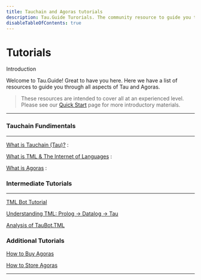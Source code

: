 ```yaml
---
title: Tauchain and Agoras tutorials
description: Tau.Guide Turorials. The community resource to guide you through all aspects of Tau and Agoras.
disableTableOfContents: true
---
```


# Tutorials

Introduction

Welcome to Tau.Guide! Great to have you here. Here we have a list of resources to guide you through all aspects of Tau and Agoras.

> These resources are intended to cover all at an experienced level.
Please see our [Quick Start](docs/quick-start) page for more introductory materials.

---

### Tauchain Fundimentals

---

[What is Tauchain (Tau)?](/docs/tutorials/what-is-tauchain) :

[What is TML & The Internet of Languages](/docs/what-is-tml-the-internet-of-languages) : 

[What is Agoras](/docs/What-is-Agoras-9be1cf55e80e45ecb93dafa4f902d5d9) : 

### Intermediate Tutorials

---

[TML Bot Tutorial](/docs/tutorials/tml-bot-Tutorial.md)

[Understanding TML: Prolog -> Datalog -> Tau](/docs/tutorials/understanding-tml-prolog-datalog-tau.md)

[Analysis of TauBot.TML](/docs/tutorials/analysis-of-taubot-tml.md)

### Additional Tutorials

[How to Buy Agoras](/docs/tutorials/step-by-step-guide-how-to-buy-agoras.md)

[How to Store Agoras](/docs/tutorials/step-by-step-guide-how-to-store-agoras.md)

---